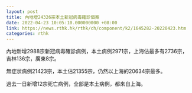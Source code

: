 ```yaml
---
layout: post
title: 內地增24326宗本土新冠病毒確診個案
date: 2022-04-23 10:05:10.000000000 +08:00
link: https://news.rthk.hk/rthk/ch/component/k2/1645282-20220423.htm
categories: rthk
---
```


內地新增2988宗新冠病毒確診病例，本土病例2971宗，上海佔最多有2736宗，吉林136宗，廣東8宗。

無症狀病例21423宗，本土佔21355宗，仍然以上海的20634宗最多。

過去一日新增12宗死亡病例，全部是本土病例，都來自上海。
